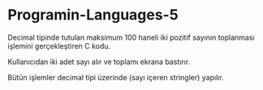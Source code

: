# Programin-Languages-5

Decimal tipinde tutulan maksimum 100 haneli iki pozitif sayının toplanması işlemini gerçekleştiren C kodu.

Kullanıcıdan iki adet sayı alır ve toplamı ekrana bastırır.

 Bütün işlemler decimal tipi üzerinde (sayı içeren stringler) yapılır.
